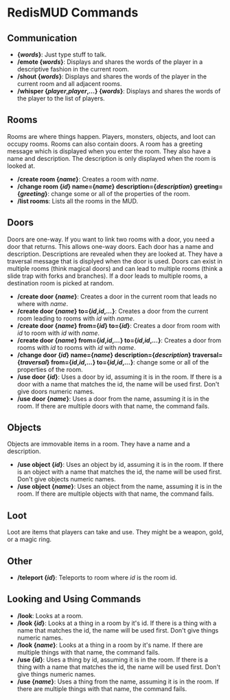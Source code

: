 # RedisMUD Commands

## Communication

- **{_words_}**: Just type stuff to talk.
- **/emote {_words_}**: Displays and shares the words of the player in a descriptive fashion in the current room.
- **/shout {_words_}**: Displays and shares the words of the player in the current room and all adjacent rooms.
- **/whisper {_player_,_player_,_..._} {_words_}**: Displays and shares the words of the player to the list of players.

## Rooms

Rooms are where things happen. Players, monsters, objects, and loot can occupy rooms. Rooms can also contain doors. A room has a greeting message which is displayed when you enter the room. They also have a name and description. The description is only displayed when the room is looked at.

- **/create room {_name_}**: Creates a room with _name_.
- **/change room {_id_} name={_name_} description={_description_} greeting={_greeting_}**: change some or all of the properties of the room.
- **/list rooms**: Lists all the rooms in the MUD.

## Doors

Doors are one-way. If you want to link two rooms with a door, you need a door that returns. This allows one-way doors. Each door has a name and description. Descriptions are revealed when they are looked at. They have a traversal message that is displyed when the door is used. Doors can exist in multiple rooms (think magical doors) and can lead to multiple rooms (think a slide trap with forks and branches). If a door leads to multiple rooms, a destination room is picked at random.

- **/create door {_name_}**: Creates a door in the current room that leads no where with _name_.
- **/create door {_name_} to={_id_,_id_,_..._}**: Creates a door from the current room leading to rooms with _id_ with _name_.
- **/create door {_name_} from={_id_} to={_id_}**: Creates a door from room with _id_ to room with _id_ with _name_.
- **/create door {_name_} from={_id_,_id_,_..._} to={_id_,_id_,_..._}**: Creates a door from rooms with _id_ to rooms with _id_ with _name_.
- **/change door {_id_} name={_name_} description={_description_} traversal={_traversal_} from={_id_,_id_,_..._} to={_id_,_id_,_..._}**: change some or all of the properties of the room.
- **/use door {_id_}**: Uses a door by id, assuming it is in the room. If there is a door with a name that matches the id, the name will be used first. Don't give doors numeric names.
- **/use door {_name_}**: Uses a door from the name, assuming it is in the room. If there are multiple doors with that name, the command fails.

## Objects

Objects are immovable items in a room. They have a name and a description.

- **/use object {_id_}**: Uses an object by id, assuming it is in the room. If there is an object with a name that matches the id, the name will be used first. Don't give objects numeric names.
- **/use object {_name_}**: Uses an object from the name, assuming it is in the room. If there are multiple objects with that name, the command fails.

## Loot

Loot are items that players can take and use. They might be a weapon, gold, or a magic ring.

## Other

- **/teleport {_id_}**: Teleports to room where _id_ is the room id.

## Looking and Using Commands

- **/look**: Looks at a room.
- **/look {_id_}**: Looks at a thing in a room by it's id. If there is a thing with a name that matches the id, the name will be used first. Don't give things numeric names.
- **/look {_name_}**: Looks at a thing in a room by it's name. If there are multiple things with that name, the command fails.
- **/use {_id_}**: Uses a thing by id, assuming it is in the room. If there is a thing with a name that matches the id, the name will be used first. Don't give things numeric names.
- **/use {_name_}**: Uses a thing from the name, assuming it is in the room. If there are multiple things with that name, the command fails.

